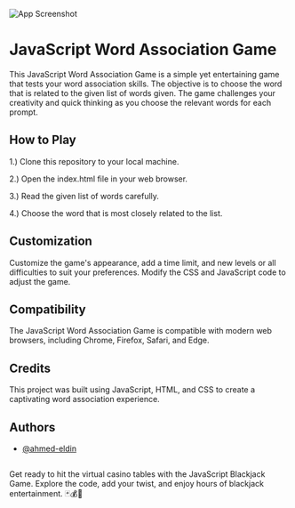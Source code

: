 
![App Screenshot](https://via.placeholder.com/468x300?text=App+Screenshot+Here)


# JavaScript Word Association Game

This JavaScript Word Association Game is a simple yet entertaining game that tests your word association skills. The objective is to choose the word that is related to the given list of words given. The game challenges your creativity and quick thinking as you choose the relevant words for each prompt.

## How to Play

1.) Clone this repository to your local machine.

2.) Open the index.html file in your web browser.

3.) Read the given list of words carefully.

4.) Choose the word that is most closely related to the list.

## Customization

Customize the game's appearance, add a time limit, and new levels or all difficulties to suit your preferences. Modify the CSS and JavaScript code to adjust the game.
## Compatibility

The JavaScript Word Association Game is compatible with modern web browsers, including Chrome, Firefox, Safari, and Edge.


## Credits

This project was built using JavaScript, HTML, and CSS to create a captivating word association experience.
## Authors

- [@ahmed-eldin](https://www.github.com/ahmed-eldin)

##  

Get ready to hit the virtual casino tables with the JavaScript Blackjack Game. Explore the code, add your twist, and enjoy hours of blackjack entertainment. 🃏💰🎲